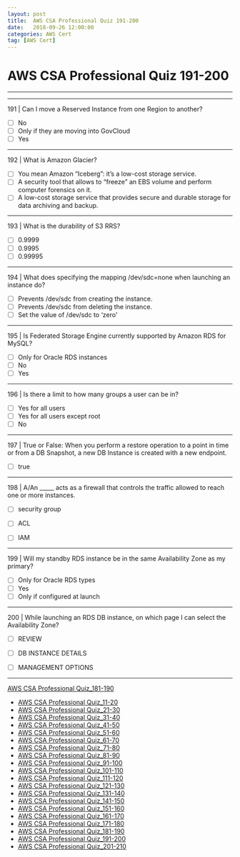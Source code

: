```yaml
---
layout: post 
title:  AWS CSA Professional Quiz 191-200 
date:   2018-09-26 12:00:00
categories: AWS Cert
tag: [AWS Cert]
---
```


AWS CSA Professional Quiz 191-200 
====
-----
-----
191 | Can I move a Reserved Instance from one Region to another?

  - [ ] No
  - [ ] Only if they are moving into GovCloud
  - [ ] Yes

 ---------- 

192 | What is Amazon Glacier?

  - [ ] You mean Amazon “Iceberg”: it’s a low-cost storage service.
  - [ ] A security tool that allows to “freeze” an EBS volume and perform computer forensics on it.
  - [ ] A low-cost storage service that provides secure and durable storage for data archiving and backup.

 ---------- 

193 | What is the durability of S3 RRS?

  - [ ] 0.9999
  - [ ] 0.9995
  - [ ] 0.99995

 ---------- 

194 | What does specifying the mapping /dev/sdc=none when launching an instance do?

  - [ ] Prevents /dev/sdc from creating the instance.
  - [ ] Prevents /dev/sdc from deleting the instance.
  - [ ] Set the value of /dev/sdc to ‘zero'

 ---------- 

195 | Is Federated Storage Engine currently supported by Amazon RDS for MySQL?

  - [ ] Only for Oracle RDS instances
  - [ ] No
  - [ ] Yes

 ---------- 

196 | Is there a limit to how many groups a user can be in?

  - [ ] Yes for all users
  - [ ] Yes for all users except root
  - [ ] No

 ---------- 

197 | True or False: When you perform a restore operation to a point in time or from a DB Snapshot, a new DB Instance is created with a new endpoint.

  - [ ] true

 ---------- 

198 | A/An _____ acts as a firewall that controls the traffic allowed to reach one or more instances.

  - [ ] security group


  - [ ] ACL
  - [ ] IAM

 ---------- 

199 | Will my standby RDS instance be in the same Availability Zone as my primary?

  - [ ] Only for Oracle RDS types
  - [ ] Yes
  - [ ] Only if configured at launch

 ---------- 

200 | While launching an RDS DB instance, on which page I can select the Availability Zone?

  - [ ] REVIEW
  - [ ] DB INSTANCE DETAILS


  - [ ] MANAGEMENT OPTIONS



 ---------- 
[AWS CSA Professional Quiz_181-190](aws/cert/2018/09/26/AWS_CSA_Professional_Quiz_181-190.html)

  * [AWS CSA Professional Quiz_11-20](aws/cert/2018/09/26/AWS_CSA_Professional_Quiz_11-20.html)
  * [AWS CSA Professional Quiz_21-30](aws/cert/2018/09/26/AWS_CSA_Professional_Quiz_21-30.html)
  * [AWS CSA Professional Quiz_31-40](aws/cert/2018/09/26/AWS_CSA_Professional_Quiz_31-40.html)
  * [AWS CSA Professional Quiz_41-50](aws/cert/2018/09/26/AWS_CSA_Professional_Quiz_41-50.html)
  * [AWS CSA Professional Quiz_51-60](aws/cert/2018/09/26/AWS_CSA_Professional_Quiz_51-60.html)
  * [AWS CSA Professional Quiz_61-70](aws/cert/2018/09/26/AWS_CSA_Professional_Quiz_61-70.html)
  * [AWS CSA Professional Quiz_71-80](aws/cert/2018/09/26/AWS_CSA_Professional_Quiz_71-80.html)
  * [AWS CSA Professional Quiz_81-90](aws/cert/2018/09/26/AWS_CSA_Professional_Quiz_81-90.html)
  * [AWS CSA Professional Quiz_91-100](aws/cert/2018/09/26/AWS_CSA_Professional_Quiz_91-100.html)
  * [AWS CSA Professional Quiz_101-110](aws/cert/2018/09/26/AWS_CSA_Professional_Quiz_101-110.html)
  * [AWS CSA Professional Quiz_111-120](aws/cert/2018/09/26/AWS_CSA_Professional_Quiz_111-120.html)
  * [AWS CSA Professional Quiz_121-130](aws/cert/2018/09/26/AWS_CSA_Professional_Quiz_121-130.html)
  * [AWS CSA Professional Quiz_131-140](aws/cert/2018/09/26/AWS_CSA_Professional_Quiz_131-140.html)
  * [AWS CSA Professional Quiz_141-150](aws/cert/2018/09/26/AWS_CSA_Professional_Quiz_141-150.html)
  * [AWS CSA Professional Quiz_151-160](aws/cert/2018/09/26/AWS_CSA_Professional_Quiz_151-160.html)
  * [AWS CSA Professional Quiz_161-170](aws/cert/2018/09/26/AWS_CSA_Professional_Quiz_161-170.html)
  * [AWS CSA Professional Quiz_171-180](aws/cert/2018/09/26/AWS_CSA_Professional_Quiz_171-180.html)
  * [AWS CSA Professional Quiz_181-190](aws/cert/2018/09/26/AWS_CSA_Professional_Quiz_181-190.html)
  * [AWS CSA Professional Quiz_191-200](aws/cert/2018/09/26/AWS_CSA_Professional_Quiz_191-200.html)
  * [AWS CSA Professional Quiz_201-210](aws/cert/2018/09/26/AWS_CSA_Professional_Quiz_201-210.html)

